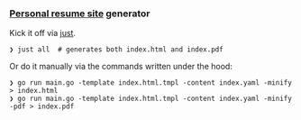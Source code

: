 ### [Personal resume site](https://www.danielmmetz.com) generator

Kick it off via [just](https://github.com/casey/just).

```
❯ just all  # generates both index.html and index.pdf
```

Or do it manually via the commands written under the hood:
```
❯ go run main.go -template index.html.tmpl -content index.yaml -minify > index.html
❯ go run main.go -template index.html.tmpl -content index.yaml -minify -pdf > index.pdf
```
